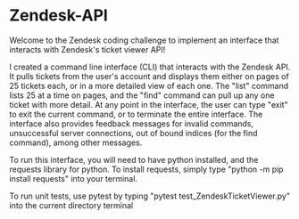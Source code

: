 # Zendesk-API
Welcome to the Zendesk coding challenge to implement an interface that interacts with Zendesk's ticket viewer API!

I created a command line interface (CLI) that interacts with the Zendesk API. It pulls tickets from the user's account and displays them either on pages of 25 tickets each, or in a more detailed view of each one. The "list" command lists 25 at a time on pages, and the "find" command can pull up any one ticket with more detail. At any point in the interface, the user can type "exit" to exit the current command, or to terminate the entire interface. The interface also provides feedback messages for invalid commands, unsuccessful server connections, out of bound indices (for the find command), among other messages.

To run this interface, you will need to have python installed, and the requests library for python. To install requests, simply type "python -m pip install requests" into your terminal.

To run unit tests, use pytest by typing "pytest test_ZendeskTicketViewer.py" into the current directory terminal
